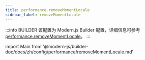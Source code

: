 ```yaml
---
title: performance.removeMomentLocale
sidebar_label: removeMomentLocale
---
```


:::info BUILDER
该配置为 Modern.js Builder 配置，详细信息可参考 [performance.removeMomentLocale](https://modernjs.dev/builder/api/config-performance.html#performance-removemomentlocale)。
:::

import Main from '@modern-js/builder-doc/docs/zh/config/performance/removeMomentLocale.md'

<Main />
